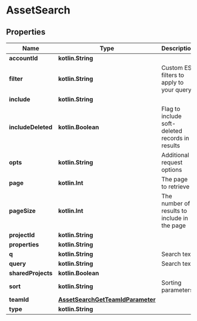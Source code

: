 
# AssetSearch

## Properties
| Name | Type | Description | Notes |
| ------------ | ------------- | ------------- | ------------- |
| **accountId** | **kotlin.String** |  |  [optional] |
| **filter** | **kotlin.String** | Custom ES filters to apply to your query |  [optional] |
| **include** | **kotlin.String** |  |  [optional] |
| **includeDeleted** | **kotlin.Boolean** | Flag to include soft-deleted records in results |  [optional] |
| **opts** | **kotlin.String** | Additional request options |  [optional] |
| **page** | **kotlin.Int** | The page to retrieve |  [optional] |
| **pageSize** | **kotlin.Int** | The number of results to include in the page |  [optional] |
| **projectId** | **kotlin.String** |  |  [optional] |
| **properties** | **kotlin.String** |  |  [optional] |
| **q** | **kotlin.String** | Search text |  [optional] |
| **query** | **kotlin.String** | Search text |  [optional] |
| **sharedProjects** | **kotlin.Boolean** |  |  [optional] |
| **sort** | **kotlin.String** | Sorting parameters |  [optional] |
| **teamId** | [**AssetSearchGetTeamIdParameter**](AssetSearchGetTeamIdParameter.md) |  |  [optional] |
| **type** | **kotlin.String** |  |  [optional] |



